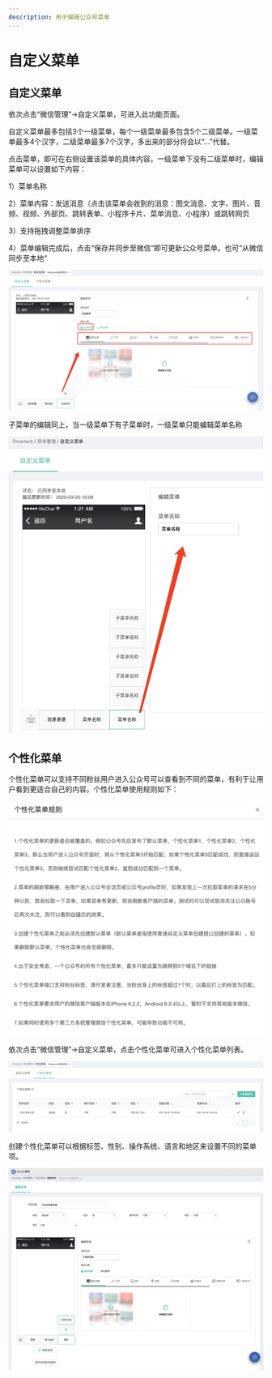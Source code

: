 ```yaml
---
description: 用于编辑公众号菜单
---
```


# 自定义菜单

## 自定义菜单

依次点击“微信管理”-&gt;自定义菜单，可进入此功能页面。

自定义菜单最多包括3个一级菜单，每个一级菜单最多包含5个二级菜单。一级菜单最多4个汉字，二级菜单最多7个汉字，多出来的部分将会以“...”代替。

点击菜单，即可在右侧设置该菜单的具体内容。一级菜单下没有二级菜单时，编辑菜单可以设置如下内容：

1）菜单名称

2）菜单内容：发送消息（点击该菜单会收到的消息：图文消息、文字、图片、音频、视频、外部页、跳转表单、小程序卡片、菜单消息、小程序）或跳转网页

3）支持拖拽调整菜单排序

4）菜单编辑完成后，点击“保存并同步至微信“即可更新公众号菜单。也可“从微信同步至本地“

![](../.gitbook/assets/image%20%28620%29.png)

子菜单的编辑同上，当一级菜单下有子菜单时，一级菜单只能编辑菜单名称

![&#x542B;&#x5B50;&#x83DC;&#x5355;&#x7684;&#x4E3B;&#x83DC;&#x5355;&#x7F16;&#x8F91;](../.gitbook/assets/image%20%28315%29.png)

## 个性化菜单

个性化菜单可以支持不同粉丝用户进入公众号可以查看到不同的菜单，有利于让用户看到更适合自己的内容。个性化菜单使用规则如下：

![](../.gitbook/assets/image%20%28615%29.png)

依次点击“微信管理”-&gt;自定义菜单，点击个性化菜单可进入个性化菜单列表。

![](../.gitbook/assets/image%20%28609%29.png)

创建个性化菜单可以根据标签、性别、操作系统、语言和地区来设置不同的菜单项。

![](../.gitbook/assets/image%20%28604%29.png)






